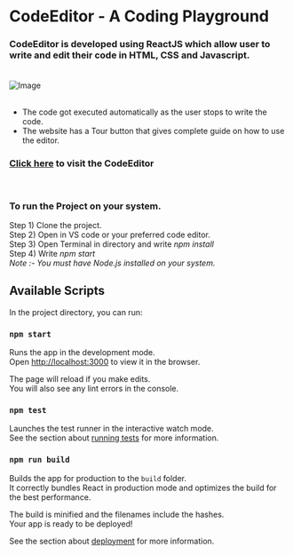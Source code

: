 # CodeEditor - A Coding Playground

### CodeEditor is developed using ReactJS which allow user to write and edit their code in HTML, CSS and Javascript.<br><br>
![Image](https://user-images.githubusercontent.com/40179909/93784511-bc96cb80-fc4a-11ea-9d1c-f9c5b96791c3.PNG)<br><br>
- The code got executed automatically as the user stops to write the code.
- The website has a Tour button that gives complete guide on how to use the editor.<br>

### [Click here](https://jseditor.netlify.app/) to visit the CodeEditor
<br>

### To run the Project on your system.
Step 1) Clone the project.<br>
Step 2) Open in VS code or your preferred code editor.<br>
Step 3) Open Terminal in directory and write <i>npm install</i><br>
Step 4) Write <i>npm start</i><br>
<i>Note :- You must have Node.js installed on your system.</i>

## Available Scripts

In the project directory, you can run:

### `npm start`

Runs the app in the development mode.<br />
Open [http://localhost:3000](http://localhost:3000) to view it in the browser.

The page will reload if you make edits.<br />
You will also see any lint errors in the console.

### `npm test`

Launches the test runner in the interactive watch mode.<br />
See the section about [running tests](https://facebook.github.io/create-react-app/docs/running-tests) for more information.

### `npm run build`

Builds the app for production to the `build` folder.<br />
It correctly bundles React in production mode and optimizes the build for the best performance.

The build is minified and the filenames include the hashes.<br />
Your app is ready to be deployed!

See the section about [deployment](https://facebook.github.io/create-react-app/docs/deployment) for more information.

